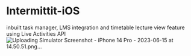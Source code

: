 # Intermittit-iOS
inbuilt task manager, LMS integration and timetable lecture view feature using Live Activities API
![Uploading Simulator Screenshot - iPhone 14 Pro - 2023-06-15 at 14.50.51.png…]()
